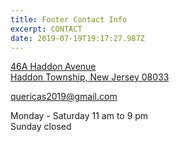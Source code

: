 ```yaml
---
title: Footer Contact Info
excerpt: CONTACT
date: 2019-07-19T19:17:27.987Z
---
```

[46A Haddon Avenue  
Haddon Township, New Jersey 08033](https://www.google.com/maps/place/46+Haddon+Ave,+Haddon+Township,+NJ+08108/@39.9118214,-75.056167,17z/data=!3m1!4b1!4m5!3m4!1s0x89c6c938fb0ae2c5:0xf65c4a95a5c08130!8m2!3d39.9118214!4d-75.053973?hl=en)  

quericas2019@gmail.com

Monday - Saturday 11 am to 9 pm  
Sunday closed
